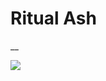 <!-- wiki-header-section:start -->
# Ritual Ash
__


<img src="wiki_images/.png"><i></i></img>

<!-- wiki-header-section:end -->

<!-- not-for-live-publishing:start -->
<!-- obsidian-pull:start -->

<!-- obsidian-pull:end -->
<!-- not-for-live-publishing:end -->